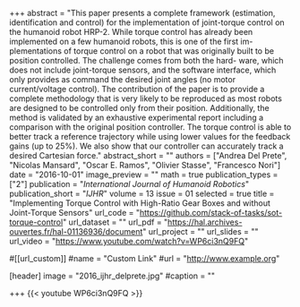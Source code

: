 +++
abstract = "This paper presents a complete framework (estimation, identification and control) for the implementation of joint-torque control on the humanoid robot HRP-2. While torque control has already been implemented on a few humanoid robots, this is one of the first im- plementations of torque control on a robot that was originally built to be position controlled. The challenge comes from both the hard- ware, which does not include joint-torque sensors, and the software interface, which only provides as command the desired joint angles (no motor current/voltage control). The contribution of the paper is to provide a complete methodology that is very likely to be reproduced as most robots are designed to be controlled only from their position. Additionally, the method is validated by an exhaustive experimental report including a comparison with the original position controller. The torque control is able to better track a reference trajectory while using lower values for the feedback gains (up to 25%). We also show that our controller can accurately track a desired Cartesian force."
abstract_short = ""
authors = ["Andrea Del Prete", "Nicolas Mansard", "Oscar E. Ramos", "Olivier Stasse", "Francesco Nori"]
date = "2016-10-01"
image_preview = ""
math = true
publication_types = ["2"]
publication = "*International Journal of Humanoid Robotics*"
publication_short = "*IJHR*"
volume = 13
issue = 01
selected = true
title = "Implementing Torque Control with High-Ratio Gear Boxes and without Joint-Torque Sensors"
url_code = "https://github.com/stack-of-tasks/sot-torque-control"
url_dataset = ""
url_pdf = "https://hal.archives-ouvertes.fr/hal-01136936/document"
url_project = ""
url_slides = ""
url_video = "https://www.youtube.com/watch?v=WP6ci3nQ9FQ"

#[[url_custom]]
#name = "Custom Link"
#url = "http://www.example.org"

[header]
image = "2016_ijhr_delprete.jpg"
#caption = ""

+++
{{< youtube WP6ci3nQ9FQ >}}
